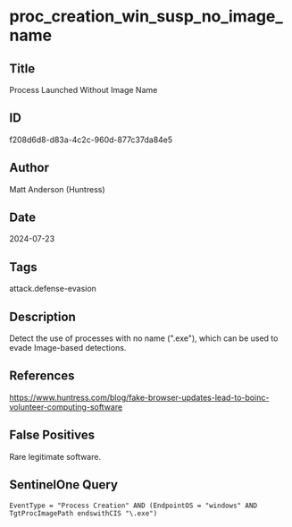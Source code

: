# proc_creation_win_susp_no_image_name

## Title
Process Launched Without Image Name

## ID
f208d6d8-d83a-4c2c-960d-877c37da84e5

## Author
Matt Anderson (Huntress)

## Date
2024-07-23

## Tags
attack.defense-evasion

## Description
Detect the use of processes with no name (".exe"), which can be used to evade Image-based detections.

## References
https://www.huntress.com/blog/fake-browser-updates-lead-to-boinc-volunteer-computing-software

## False Positives
Rare legitimate software.

## SentinelOne Query
```
EventType = "Process Creation" AND (EndpointOS = "windows" AND TgtProcImagePath endswithCIS "\.exe")

```
